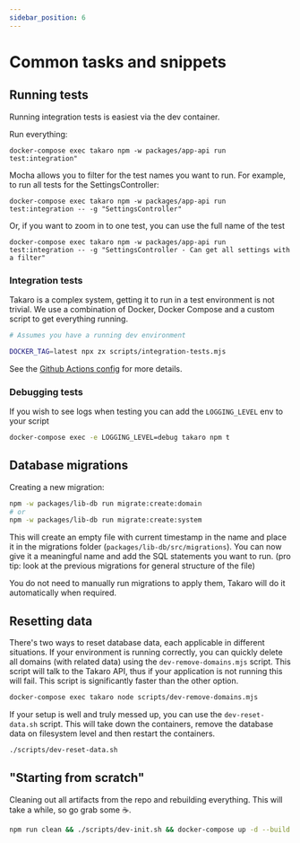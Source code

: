 ```yaml
---
sidebar_position: 6
---
```


# Common tasks and snippets

## Running tests

Running integration tests is easiest via the dev container.

Run everything:

```
docker-compose exec takaro npm -w packages/app-api run test:integration"
```

Mocha allows you to filter for the test names you want to run. For example, to run all tests for the SettingsController:

```
docker-compose exec takaro npm -w packages/app-api run test:integration -- -g "SettingsController"
```

Or, if you want to zoom in to one test, you can use the full name of the test

```
docker-compose exec takaro npm -w packages/app-api run test:integration -- -g "SettingsController - Can get all settings with a filter"
```

### Integration tests

Takaro is a complex system, getting it to run in a test environment is not trivial. We use a combination of Docker, Docker Compose and a custom script to get everything running. 

```sh
# Assumes you have a running dev environment

DOCKER_TAG=latest npx zx scripts/integration-tests.mjs
```

See the [Github Actions config](.github/workflows) for more details.

### Debugging tests

If you wish to see logs when testing you can add the `LOGGING_LEVEL` env to your script

```sh
docker-compose exec -e LOGGING_LEVEL=debug takaro npm t
```

## Database migrations

Creating a new migration:

```bash
npm -w packages/lib-db run migrate:create:domain
# or
npm -w packages/lib-db run migrate:create:system
```

This will create an empty file with current timestamp in the name and place it in the migrations folder (`packages/lib-db/src/migrations`). You can now give it a meaningful name and add the SQL statements you want to run. (pro tip: look at the previous migrations for general structure of the file)

You do not need to manually run migrations to apply them, Takaro will do it automatically when required.

## Resetting data

There's two ways to reset database data, each applicable in different situations. If your environment is running correctly, you can quickly delete all domains (with related data) using the `dev-remove-domains.mjs` script. This script will talk to the Takaro API, thus if your application is not running this will fail. This script is significantly faster than the other option.

```bash
docker-compose exec takaro node scripts/dev-remove-domains.mjs
```

If your setup is well and truly messed up, you can use the `dev-reset-data.sh` script. This will take down the containers, remove the database data on filesystem level and then restart the containers.

```bash
./scripts/dev-reset-data.sh
```

## "Starting from scratch"

Cleaning out all artifacts from the repo and rebuilding everything. This will take a while, so go grab some ☕️.

```bash
npm run clean && ./scripts/dev-init.sh && docker-compose up -d --build
```

